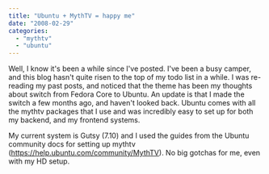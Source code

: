 ```yaml
---
title: "Ubuntu + MythTV = happy me"
date: "2008-02-29"
categories: 
  - "mythtv"
  - "ubuntu"
---
```


Well, I know it's been a while since I've posted. I've been a busy camper, and this blog hasn't quite risen to the top of my todo list in a while. I was re-reading my past posts, and noticed that the theme has been my thoughts about switch from Fedora Core to Ubuntu. An update is that I made the switch a few months ago, and haven't looked back. Ubuntu comes with all the mythtv packages that I use and was incredibly easy to set up for both my backend, and my frontend systems.  
  
My current system is Gutsy (7.10) and I used the guides from the Ubuntu community docs for setting up mythtv (https://help.ubuntu.com/community/MythTV). No big gotchas for me, even with my HD setup.
